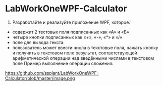 # LabWorkOneWPF-Calculator
1)	Разработайте и реализуйте приложение WPF, которое:
- содержит 2 тестовых поля подписанных как «А» и «Б»
- четыре кнопки подписанных как «+», «-», «*» и «/»
- поле для вывода текста
- пользователь может ввести числа в текстовые поля, нажать кнопку и получить в текстовом поле результат, соответствующей арифметической операции над введёнными числами в текстовом поле 
Пример выполнение операции сложения:

https://github.com/ssplant/LabWorkOneWPF-Calculator/blob/master/image.png
